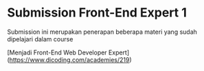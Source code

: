 # Submission Front-End Expert 1
Submission ini merupakan penerapan beberapa materi yang sudah dipelajari dalam course 

[Menjadi Front-End Web Developer Expert] (https://www.dicoding.com/academies/219)

